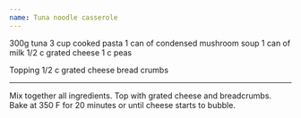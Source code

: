```yaml
---
name: Tuna noodle casserole
---
```


300g tuna
3 cup cooked pasta
1 can of condensed mushroom soup
1 can of milk
1/2 c grated cheese
1 c peas

Topping
1/2 c grated cheese
bread crumbs

---

Mix together all ingredients.  Top with grated cheese and breadcrumbs.  Bake at 350 F for 20 minutes or until cheese starts to bubble.

